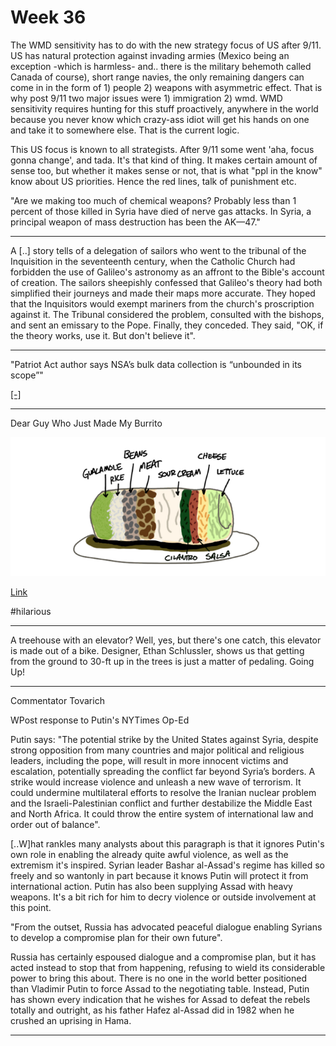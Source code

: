 # Week 36

The WMD sensitivity has to do with the new strategy focus of US after
9/11. US has natural protection against invading armies (Mexico being
an exception -which is harmless- and..  there is the military behemoth
called Canada of course), short range navies, the only remaining
dangers can come in in the form of 1) people 2) weapons with
asymmetric effect. That is why post 9/11 two major issues were 1)
immigration 2) wmd. WMD sensitivity requires hunting for this stuff
proactively, anywhere in the world because you never know which
crazy-ass idiot will get his hands on one and take it to somewhere
else. That is the current logic.

This US focus is known to all strategists. After 9/11 some went 'aha,
focus gonna change', and tada. It's that kind of thing. It makes
certain amount of sense too, but whether it makes sense or not, that
is what "ppl in the know" know about US priorities. Hence the red
lines, talk of punishment etc.

"Are we making too much of chemical weapons? Probably less than 1 percent
of those killed in Syria have died of nerve gas attacks. In Syria, a 
principal weapon of mass destruction has been the AK—47."

---

A [..] story tells of a delegation of sailors who went to the tribunal
of the Inquisition in the seventeenth century, when the Catholic
Church had forbidden the use of Galileo's astronomy as an affront to
the Bible's account of creation. The sailors sheepishly confessed that
Galileo's theory had both simplified their journeys and made their
maps more accurate. They hoped that the Inquisitors would exempt
mariners from the church's proscription against it. The Tribunal
considered the problem, consulted with the bishops, and sent an
emissary to the Pope. Finally, they conceded. They said, "OK, if the
theory works, use it. But don't believe it".

---

"Patriot Act author says NSA’s bulk data collection is “unbounded in
its scope”"

[[-]](http://arstechnica.com/tech-policy/2013/09/patriot-act-author-says-nsas-bulk-data-collection-is-unbounded-in-its-scope/)

---

Dear Guy Who Just Made My Burrito

![](0_gz3fGZEe7H4wdbrH.png)

[Link](https://medium.com/comedy-corner/fd08c0babb57)

\#hilarious

---

A treehouse with an elevator? Well, yes, but there's one catch, this 
elevator is made out of a bike. Designer, Ethan Schlussler, shows us 
that getting from the ground to 30-ft up in the trees is just a matter 
of pedaling. Going Up!

---

Commentator Tovarich

WPost response to Putin's NYTimes Op-Ed

Putin says: "The potential strike by the United States against Syria,
despite strong opposition from many countries and major political and
religious leaders, including the pope, will result in more innocent
victims and escalation, potentially spreading the conflict far beyond
Syria’s borders. A strike would increase violence and unleash a new
wave of terrorism. It could undermine multilateral efforts to resolve
the Iranian nuclear problem and the Israeli-Palestinian conflict and
further destabilize the Middle East and North Africa. It could throw
the entire system of international law and order out of balance".

[..W]hat rankles many analysts about this paragraph is that it ignores
Putin's own role in enabling the already quite awful violence, as well
as the extremism it's inspired. Syrian leader Bashar al-Assad's regime
has killed so freely and so wantonly in part because it knows Putin
will protect it from international action. Putin has also been
supplying Assad with heavy weapons. It's a bit rich for him to decry
violence or outside involvement at this point.

"From the outset, Russia has advocated peaceful dialogue enabling
Syrians to develop a compromise plan for their own future".

Russia has certainly espoused dialogue and a compromise plan, but it
has acted instead to stop that from happening, refusing to wield its
considerable power to bring this about. There is no one in the world
better positioned than Vladimir Putin to force Assad to the
negotiating table. Instead, Putin has shown every indication that he
wishes for Assad to defeat the rebels totally and outright, as his
father Hafez al-Assad did in 1982 when he crushed an uprising in Hama.

---
